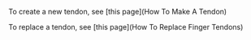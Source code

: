 To create a new tendon, see [this page](How To Make A Tendon)

To replace a tendon, see [this page](How To Replace Finger Tendons)